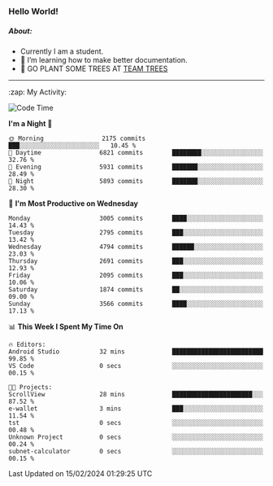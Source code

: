 ### Hello World!

##### About:
- Currently I am a student.
- 🌱 I’m learning how to make better documentation.
- 🌱 GO PLANT SOME TREES AT [TEAM TREES](https://teamtrees.org/)

---
  <summary>:zap: My Activity:</summary>
  
<!--START_SECTION:waka-->
![Code Time](http://img.shields.io/badge/Code%20Time-1%2C280%20hrs%2040%20mins-blue)

**I'm a Night 🦉** 

```text
🌞 Morning                2175 commits        ███░░░░░░░░░░░░░░░░░░░░░░   10.45 % 
🌆 Daytime                6821 commits        ████████░░░░░░░░░░░░░░░░░   32.76 % 
🌃 Evening                5931 commits        ███████░░░░░░░░░░░░░░░░░░   28.49 % 
🌙 Night                  5893 commits        ███████░░░░░░░░░░░░░░░░░░   28.30 % 
```
📅 **I'm Most Productive on Wednesday** 

```text
Monday                   3005 commits        ████░░░░░░░░░░░░░░░░░░░░░   14.43 % 
Tuesday                  2795 commits        ███░░░░░░░░░░░░░░░░░░░░░░   13.42 % 
Wednesday                4794 commits        ██████░░░░░░░░░░░░░░░░░░░   23.03 % 
Thursday                 2691 commits        ███░░░░░░░░░░░░░░░░░░░░░░   12.93 % 
Friday                   2095 commits        ███░░░░░░░░░░░░░░░░░░░░░░   10.06 % 
Saturday                 1874 commits        ██░░░░░░░░░░░░░░░░░░░░░░░   09.00 % 
Sunday                   3566 commits        ████░░░░░░░░░░░░░░░░░░░░░   17.13 % 
```


📊 **This Week I Spent My Time On** 

```text
🔥 Editors: 
Android Studio           32 mins             █████████████████████████   99.85 % 
VS Code                  0 secs              ░░░░░░░░░░░░░░░░░░░░░░░░░   00.15 % 

🐱‍💻 Projects: 
ScrollView               28 mins             ██████████████████████░░░   87.52 % 
e-wallet                 3 mins              ███░░░░░░░░░░░░░░░░░░░░░░   11.54 % 
tst                      0 secs              ░░░░░░░░░░░░░░░░░░░░░░░░░   00.48 % 
Unknown Project          0 secs              ░░░░░░░░░░░░░░░░░░░░░░░░░   00.24 % 
subnet-calculator        0 secs              ░░░░░░░░░░░░░░░░░░░░░░░░░   00.15 % 
```


 Last Updated on 15/02/2024 01:29:25 UTC
<!--END_SECTION:waka-->
